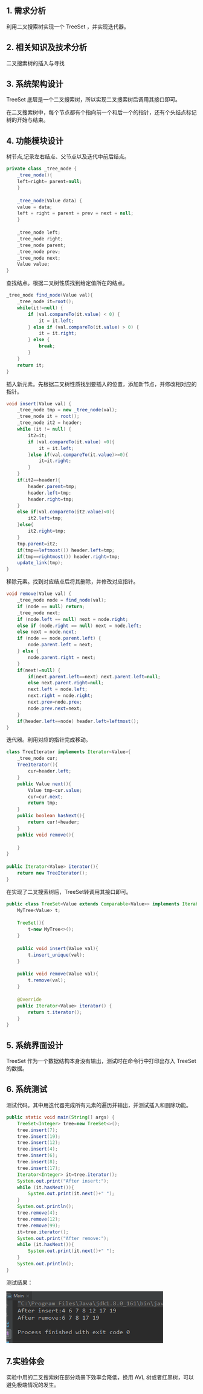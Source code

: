 ## 1. 需求分析

利用二叉搜索树实现一个 TreeSet ，并实现迭代器。

## 2. 相关知识及技术分析

二叉搜索树的插入与寻找

## 3. 系统架构设计

TreeSet 底层是一个二叉搜索树，所以实现二叉搜索树后调用其接口即可。

在二叉搜索树中，每个节点都有个指向前一个和后一个的指针，还有个头结点标记树的开始与结束。

## 4. 功能模块设计

树节点,记录左右结点、父节点以及迭代中前后结点。

``` java
private class _tree_node {
    _tree_node(){
    left=right= parent=null;
    }

    _tree_node(Value data) {
    value = data;
    left = right = parent = prev = next = null;
    }

    _tree_node left;
    _tree_node right;
    _tree_node parent;
    _tree_node prev;
    _tree_node next;
    Value value;
}
```

查找结点。根据二叉树性质找到给定值所在的结点。

``` java
_tree_node find_node(Value val){
    _tree_node it=root();
    while(it!=null) {
        if (val.compareTo(it.value) < 0) {
            it = it.left;
        } else if (val.compareTo(it.value) > 0) {
            it = it.right;
        } else {
            break;
        }
    }
    return it;
}
```


插入新元素。先根据二叉树性质找到要插入的位置，添加新节点，并修改相对应的指针。

``` java
void insert(Value val) {
    _tree_node tmp = new _tree_node(val);
    _tree_node it = root();
    _tree_node it2 = header;
    while (it != null) {
        it2=it;
        if (val.compareTo(it.value) <0){
            it = it.left;
        }else if(val.compareTo(it.value)>=0){
            it=it.right;
        }
    }
    if(it2==header){
        header.parent=tmp;
        header.left=tmp;
        header.right=tmp;
    }
    else if(val.compareTo(it2.value)<0){
        it2.left=tmp;
    }else{
        it2.right=tmp;
    }
    tmp.parent=it2;
    if(tmp==leftmost()) header.left=tmp;
    if(tmp==rightmost()) header.right=tmp;
    update_link(tmp);
}
```

移除元素。找到对应结点后将其删除，并修改对应指针。

``` java
void remove(Value val) {
    _tree_node node = find_node(val);
    if (node == null) return;
    _tree_node next;
    if (node.left == null) next = node.right;
    else if (node.right == null) next = node.left;
    else next = node.next;
    if (node == node.parent.left) {
        node.parent.left = next;
    } else {
        node.parent.right = next;
    }
    if(next!=null) {
        if(next.parent.left==next) next.parent.left=null;
        else next.parent.right=null;
        next.left = node.left;
        next.right = node.right;
        next.prev=node.prev;
        node.prev.next=next;
    }
    if(header.left==node) header.left=leftmost();
}
```

迭代器。利用对应的指针完成移动。

``` java
class TreeIterator implements Iterator<Value>{
    _tree_node cur;
    TreeIterator(){
        cur=header.left;
    }
    public Value next(){
        Value tmp=cur.value;
        cur=cur.next;
        return tmp;
    }
    public boolean hasNext(){
        return cur!=header;
    }
    public void remove(){

    }
}

public Iterator<Value> iterator(){
    return new TreeIterator();
}
```

在实现了二叉搜索树后，TreeSet转调用其接口即可。

``` java
public class TreeSet<Value extends Comparable<Value>> implements Iterable<Value>  {
    MyTree<Value> t;

    TreeSet(){
        t=new MyTree<>();
    }

    public void insert(Value val){
        t.insert_unique(val);
    }

    public void remove(Value val){
        t.remove(val);
    }

    @Override
    public Iterator<Value> iterator() {
        return t.iterator();
    }
}
```

## 5. 系统界面设计

TreeSet 作为一个数据结构本身没有输出，测试时在命令行中打印出存入 TreeSet 的数据。

## 6. 系统测试

测试代码。其中用迭代器完成所有元素的遍历并输出，并测试插入和删除功能。

``` java
public static void main(String[] args) {
    TreeSet<Integer> tree=new TreeSet<>();
    tree.insert(7);
    tree.insert(19);
    tree.insert(12);
    tree.insert(4);
    tree.insert(6);
    tree.insert(8);
    tree.insert(17);
    Iterator<Integer> it=tree.iterator();
    System.out.print("After insert:");
    while (it.hasNext()){
        System.out.print(it.next()+" ");
    }
    System.out.println();
    tree.remove(4);
    tree.remove(12);
    tree.remove(99);
    it=tree.iterator();
    System.out.print("After remove:");
    while (it.hasNext()){
        System.out.print(it.next()+" ");
    }
    System.out.println();
}
```

测试结果：

![](https://github.com/ZingLix/Homework/blob/master/Data%20Structures%20%26%20Algorithm/Experiment/Exp%203/img/1.png)

## 7.实验体会

实验中用的二叉搜索树在部分场景下效率会降低，换用 AVL 树或者红黑树，可以避免极端情况的发生。